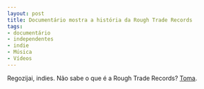 ```yaml
---
layout: post
title: Documentário mostra a história da Rough Trade Records
tags:
- documentário
- independentes
- indie
- Música
- Vídeos
---
```


Regozijai, indies. Não sabe o que é a Rough Trade Records? [Toma](http://www.roughtraderecords.com/).
